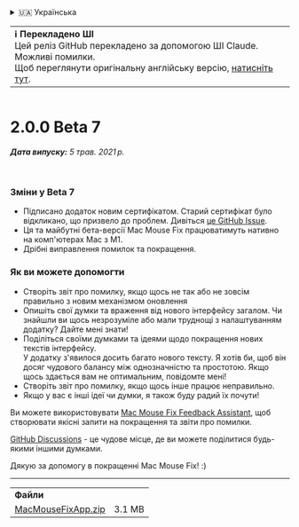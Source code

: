 <details>
<summary>🇺🇦 Українська</summary>

[🇬🇧 English (GitHub)](https://github.com/noah-nuebling/mac-mouse-fix/releases/tag/2.0.0-Beta-7)\
[🇦🇩 Català](https://redirect.macmousefix.com/?target=mmf-release&tag=2.0.0-Beta-7&locale=ca)\
[🇩🇪 Deutsch](https://redirect.macmousefix.com/?target=mmf-release&tag=2.0.0-Beta-7&locale=de)\
[🇪🇸 Español](https://redirect.macmousefix.com/?target=mmf-release&tag=2.0.0-Beta-7&locale=es)\
[🇫🇷 Français](https://redirect.macmousefix.com/?target=mmf-release&tag=2.0.0-Beta-7&locale=fr)\
[🇮🇩 Indonesia](https://redirect.macmousefix.com/?target=mmf-release&tag=2.0.0-Beta-7&locale=id)\
[🇮🇹 Italiano](https://redirect.macmousefix.com/?target=mmf-release&tag=2.0.0-Beta-7&locale=it)\
[🇭🇺 Magyar](https://redirect.macmousefix.com/?target=mmf-release&tag=2.0.0-Beta-7&locale=hu)\
[🇳🇱 Nederlands](https://redirect.macmousefix.com/?target=mmf-release&tag=2.0.0-Beta-7&locale=nl)\
[🇵🇱 Polski](https://redirect.macmousefix.com/?target=mmf-release&tag=2.0.0-Beta-7&locale=pl)\
[🇧🇷 Português (Brasil)](https://redirect.macmousefix.com/?target=mmf-release&tag=2.0.0-Beta-7&locale=pt-BR)\
[🇵🇹 Português (Portugal)](https://redirect.macmousefix.com/?target=mmf-release&tag=2.0.0-Beta-7&locale=pt-PT)\
[🇷🇴 Română](https://redirect.macmousefix.com/?target=mmf-release&tag=2.0.0-Beta-7&locale=ro)\
[🇸🇪 Svenska](https://redirect.macmousefix.com/?target=mmf-release&tag=2.0.0-Beta-7&locale=sv)\
[🇻🇳 Tiếng Việt](https://redirect.macmousefix.com/?target=mmf-release&tag=2.0.0-Beta-7&locale=vi)\
[🇹🇷 Türkçe](https://redirect.macmousefix.com/?target=mmf-release&tag=2.0.0-Beta-7&locale=tr)\
[🇨🇿 Čeština](https://redirect.macmousefix.com/?target=mmf-release&tag=2.0.0-Beta-7&locale=cs)\
[🇬🇷 Ελληνικά](https://redirect.macmousefix.com/?target=mmf-release&tag=2.0.0-Beta-7&locale=el)\
[🇷🇺 Русский](https://redirect.macmousefix.com/?target=mmf-release&tag=2.0.0-Beta-7&locale=ru)\
**🇺🇦 Українська**\
[🇮🇱 עברית](https://redirect.macmousefix.com/?target=mmf-release&tag=2.0.0-Beta-7&locale=he)\
[🇸🇦 العربية](https://redirect.macmousefix.com/?target=mmf-release&tag=2.0.0-Beta-7&locale=ar)\
[🇮🇳 हिन्दी](https://redirect.macmousefix.com/?target=mmf-release&tag=2.0.0-Beta-7&locale=hi)\
[🇹🇭 ไทย](https://redirect.macmousefix.com/?target=mmf-release&tag=2.0.0-Beta-7&locale=th)\
[🇨🇳 中文 (简体)](https://redirect.macmousefix.com/?target=mmf-release&tag=2.0.0-Beta-7&locale=zh-Hans)\
[🇨🇳 中文 (繁體)](https://redirect.macmousefix.com/?target=mmf-release&tag=2.0.0-Beta-7&locale=zh-Hant)\
[🇭🇰 中文（香港)](https://redirect.macmousefix.com/?target=mmf-release&tag=2.0.0-Beta-7&locale=zh-HK)\
[🇯🇵 日本語](https://redirect.macmousefix.com/?target=mmf-release&tag=2.0.0-Beta-7&locale=ja)\
[🇰🇷 한국어](https://redirect.macmousefix.com/?target=mmf-release&tag=2.0.0-Beta-7&locale=ko)\
[Help translate Mac Mouse Fix to different languages!](https://github.com/noah-nuebling/mac-mouse-fix/discussions/731)
</details>
<table align=><td>
<b>ℹ️ Перекладено ШІ</b><br>
Цей реліз GitHub перекладено за допомогою ШІ Claude. Можливі помилки.<br>
Щоб переглянути оригінальну англійську версію, <a href="https://github.com/noah-nuebling/mac-mouse-fix/releases/tag/2.0.0-Beta-7">натисніть тут</a>.
</td></table>

<table></table>

# 2.0.0 Beta 7
***Дата випуску:** 5 трав. 2021 р.*

<br>

### Зміни у Beta 7

- Підписано додаток новим сертифікатом. Старий сертифікат було відкликано, що призвело до проблем. Дивіться [це GitHub Issue](https://github.com/noah-nuebling/mac-mouse-fix/issues/95).
- Ця та майбутні бета-версії Mac Mouse Fix працюватимуть нативно на комп'ютерах Mac з M1.
- Дрібні виправлення помилок та покращення.

### Як ви можете допомогти

- Створіть звіт про помилку, якщо щось не так або не зовсім правильно з новим механізмом оновлення
- Опишіть свої думки та враження від нового інтерфейсу загалом. Чи знайшли ви щось незрозуміле або мали труднощі з налаштуванням додатку? Дайте мені знати!
- Поділіться своїми думками та ідеями щодо покращення нових текстів інтерфейсу.\
   У додатку з'явилося досить багато нового тексту. Я хотів би, щоб він досяг чудового балансу між однозначністю та простотою. Якщо щось здається вам не оптимальним, повідомте мені!
- Створіть звіт про помилку, якщо щось інше працює неправильно.
- Якщо у вас є інші ідеї чи думки, я також буду радий їх почути!

Ви можете використовувати [Mac Mouse Fix Feedback Assistant](https://github.com/noah-nuebling/mac-mouse-fix/issues/new/choose), щоб створювати якісні запити на покращення та звіти про помилки.

[GitHub Discussions](https://github.com/noah-nuebling/mac-mouse-fix/discussions/82) - це чудове місце, де ви можете поділитися будь-якими іншими думками.

Дякую за допомогу в покращенні Mac Mouse Fix! :)

---

<table align="start">
<tr>
    <td colspan=2>
        <b>Файли</b>
    </td>
</tr>
<tr>
    <td><a href="https://github.com/noah-nuebling/mac-mouse-fix/releases/download/2.0.0-Beta-7/MacMouseFixApp.zip">MacMouseFixApp.zip</a></td>
    <td>3.1 MB</td>
</tr>
</table>
